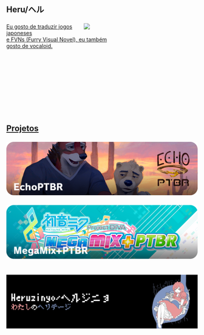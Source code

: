 <h2 align="left">Heru/ヘル</h2>

###

<div>
<div align="center"> <a href="https://e621.net/posts/4752904">
<img width=300 src="https://lh3.googleusercontent.com/u/0/drive-viewer/AKGpihbhv2QOkRkf0kda1QFxVYtjbigVgfa_zvkPn1exkforG87e8azlVOieMFaNU7EoJ5rQ9CLtmrcyXpb1hqe2PwI-0IWPLDe7xFI=w1855-h956-rw-v1" align="right">
</div>
<p align="left">Eu gosto de traduzir jogos japoneses<br>e FVNs (Furry Visual Novel), eu também<br>gosto de vocaloid.</p>
  <br><br><br><br><br><br><br><br><br>
</div>

###

<h2 align="left">Projetos</h2>

###

<div align="center"> <a href="https://github.com/Heruzinyo/EchoPTBR">
  <img src="Images/EchoPTBR.png"/>
</div> </a>

###

<div align="center"> <a href="https://gamebanana.com/mods/503640">
  <img src="Images/MegaMix+PTBR.png"/>
</div> </a>

###

<h1 align="left"></h1>

###

<div align="center"> <a href="https://open.spotify.com/intl-pt/album/3QVZGekjKQLKxk7nnXr4gH?si=eXVKyHOdTVa2LLir9PG9zQ">
  <img src="Images/Footer.png"/>
</div> </a>

###
